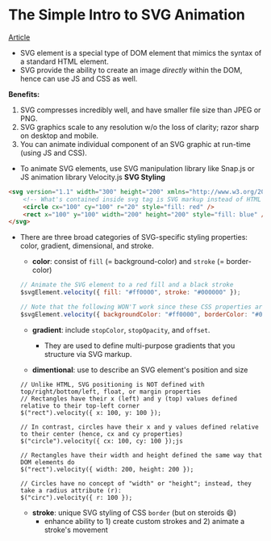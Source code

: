 # The Simple Intro to SVG Animation

[Article](https://davidwalsh.name/svg-animation)

* SVG element is a special type of DOM element that mimics the syntax of a standard HTML element.
* SVG provide the ability to create an image *directly* within the DOM, hence can use JS and CSS as well.

**Benefits:**
  1. SVG compresses incredibly well, and have smaller file size than JPEG or PNG.
  2. SVG graphics scale to any resolution w/o the loss of clarity; razor sharp on desktop and mobile.
  3. You can animate individual component of an SVG graphic at run-time (using JS and CSS).

* To animate SVG elements, use SVG manipulation library like Snap.js or JS animation library Velocity.js
**SVG Styling**
```html
<svg version="1.1" width="300" height="200" xmlns="http://www.w3.org/2000/svg">
    <!-- What's contained inside svg tag is SVG markup instead of HTML markup -->
    <circle cx="100" cy="100" r="20" style="fill: red" />
    <rect x="100" y="100" width="200" height="200" style="fill: blue" />
</svg>
```

* There are three broad categories of SVG-specific styling properties: color, gradient, dimensional, and stroke.
  * **color**: consist of `fill` (= background-color) and `stroke` (= border-color)
  ```js
  // Animate the SVG element to a red fill and a black stroke
  $svgElement.velocity({ fill: "#ff0000", stroke: "#000000" });
  
  // Note that the following WON'T work since these CSS properties are NOT supported by SVG:
  $svgElement.velocity({ backgroundColor: "#ff0000", borderColor: "#000000" });
  ```

  * **gradient**: include `stopColor`, `stopOpacity`, and `offset`. 
    * They are used to define multi-purpose gradients that you structure via SVG markup.

  * **dimentional**: use to describe an SVG element's position and size
  ```
  // Unlike HTML, SVG positioning is NOT defined with top/right/bottom/left, float, or margin properties
  // Rectangles have their x (left) and y (top) values defined relative to their top-left corner
  $("rect").velocity({ x: 100, y: 100 });
  
  // In contrast, circles have their x and y values defined relative to their center (hence, cx and cy properties)
  $("circle").velocity({ cx: 100, cy: 100 });js
  
  // Rectangles have their width and height defined the same way that DOM elements do
  $("rect").velocity({ width: 200, height: 200 });
  
  // Circles have no concept of "width" or "height"; instead, they take a radius attribute (r):
  $("circ").velocity({ r: 100 });
  ```

  * **stroke**: unique SVG styling of CSS `border` (but on steroids :smile:)
    * enhance ability to 1) create custom strokes and 2) animate a stroke's movement
